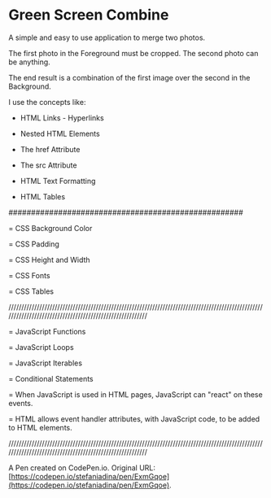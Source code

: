 # Green Screen Combine
A simple and easy to use application to merge two photos.


The first photo in the Foreground must be cropped. The second photo can be anything.


The end result is a combination of the first image over the second in the Background.

I use the concepts like:

- HTML Links - Hyperlinks

- Nested HTML Elements

- The href Attribute

- The src Attribute

- HTML Text Formatting

- HTML Tables


####################################################

= CSS Background Color

= CSS Padding

= CSS Height and Width

= CSS Fonts

= CSS Tables

/////////////////////////////////////////////////////////////////////////////////////////////////////////////////////////////////////////////////////////

= JavaScript Functions

= JavaScript Loops

= JavaScript Iterables

= Conditional Statements

= When JavaScript is used in HTML pages, JavaScript can "react" on these events.

= HTML allows event handler attributes, with JavaScript code, to be added to HTML elements.

/////////////////////////////////////////////////////////////////////////////////////////////////////////////////////////////////////////////////////////


A Pen created on CodePen.io. Original URL: [https://codepen.io/stefaniadina/pen/ExmGqoe](https://codepen.io/stefaniadina/pen/ExmGqoe).


